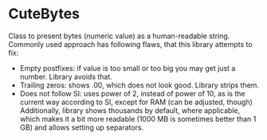 # CuteBytes
Class to present bytes (numeric value) as a human-readable string. Commonly used approach has following flaws, that this library attempts to fix:
- Empty postfixes: if value is too small or too big you may get just a number. Library avoids that.
- Trailing zeros: shows .00, which does not look good. Library strips them.
- Does not follow SI: uses power of 2, instead of power of 10, as is the current way according to SI, except for RAM (can be adjusted, though)
Additionally, library shows thousands by default, where applicable, which makes it a bit more readable (1000 MB is sometimes better than 1 GB) and allows setting up separators.